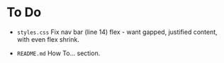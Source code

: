 # To Do

- `styles.css` Fix nav bar (line 14) flex - want gapped, justified content, with even flex shrink.

- `README.md` How To... section.

